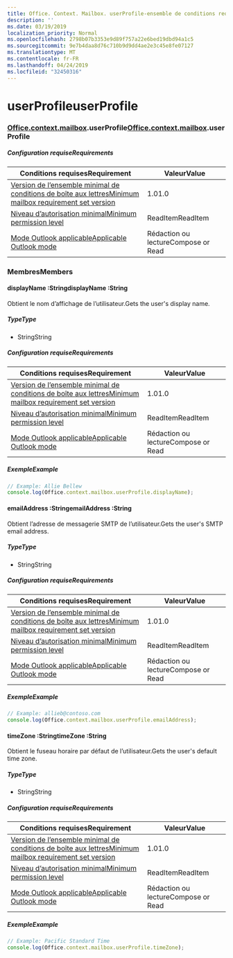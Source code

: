 ```yaml
---
title: Office. Context. Mailbox. userProfile-ensemble de conditions requises 1,4
description: ''
ms.date: 03/19/2019
localization_priority: Normal
ms.openlocfilehash: 2798b07b3353e9d89f757a22e6bed19dbd94a1c5
ms.sourcegitcommit: 9e7b4daa8d76c710b9d9dd4ae2e3c45e8fe07127
ms.translationtype: MT
ms.contentlocale: fr-FR
ms.lasthandoff: 04/24/2019
ms.locfileid: "32450316"
---
```

# <a name="userprofile"></a><span data-ttu-id="547da-102">userProfile</span><span class="sxs-lookup"><span data-stu-id="547da-102">userProfile</span></span>

### <a name="officeofficemdcontextofficecontextmdmailboxofficecontextmailboxmduserprofile"></a><span data-ttu-id="547da-103">[Office](Office.md)[.context](Office.context.md)[.mailbox](Office.context.mailbox.md).userProfile</span><span class="sxs-lookup"><span data-stu-id="547da-103">[Office](Office.md)[.context](Office.context.md)[.mailbox](Office.context.mailbox.md).userProfile</span></span>

##### <a name="requirements"></a><span data-ttu-id="547da-104">Configuration requise</span><span class="sxs-lookup"><span data-stu-id="547da-104">Requirements</span></span>

|<span data-ttu-id="547da-105">Conditions requises</span><span class="sxs-lookup"><span data-stu-id="547da-105">Requirement</span></span>| <span data-ttu-id="547da-106">Valeur</span><span class="sxs-lookup"><span data-stu-id="547da-106">Value</span></span>|
|---|---|
|[<span data-ttu-id="547da-107">Version de l’ensemble minimal de conditions de boîte aux lettres</span><span class="sxs-lookup"><span data-stu-id="547da-107">Minimum mailbox requirement set version</span></span>](/office/dev/add-ins/reference/requirement-sets/outlook-api-requirement-sets)| <span data-ttu-id="547da-108">1.0</span><span class="sxs-lookup"><span data-stu-id="547da-108">1.0</span></span>|
|[<span data-ttu-id="547da-109">Niveau d’autorisation minimal</span><span class="sxs-lookup"><span data-stu-id="547da-109">Minimum permission level</span></span>](/outlook/add-ins/understanding-outlook-add-in-permissions)| <span data-ttu-id="547da-110">ReadItem</span><span class="sxs-lookup"><span data-stu-id="547da-110">ReadItem</span></span>|
|[<span data-ttu-id="547da-111">Mode Outlook applicable</span><span class="sxs-lookup"><span data-stu-id="547da-111">Applicable Outlook mode</span></span>](/outlook/add-ins/#extension-points)| <span data-ttu-id="547da-112">Rédaction ou lecture</span><span class="sxs-lookup"><span data-stu-id="547da-112">Compose or Read</span></span>|

### <a name="members"></a><span data-ttu-id="547da-113">Membres</span><span class="sxs-lookup"><span data-stu-id="547da-113">Members</span></span>

####  <a name="displayname-string"></a><span data-ttu-id="547da-114">displayName :String</span><span class="sxs-lookup"><span data-stu-id="547da-114">displayName :String</span></span>

<span data-ttu-id="547da-115">Obtient le nom d’affichage de l’utilisateur.</span><span class="sxs-lookup"><span data-stu-id="547da-115">Gets the user's display name.</span></span>

##### <a name="type"></a><span data-ttu-id="547da-116">Type</span><span class="sxs-lookup"><span data-stu-id="547da-116">Type</span></span>

*   <span data-ttu-id="547da-117">String</span><span class="sxs-lookup"><span data-stu-id="547da-117">String</span></span>

##### <a name="requirements"></a><span data-ttu-id="547da-118">Configuration requise</span><span class="sxs-lookup"><span data-stu-id="547da-118">Requirements</span></span>

|<span data-ttu-id="547da-119">Conditions requises</span><span class="sxs-lookup"><span data-stu-id="547da-119">Requirement</span></span>| <span data-ttu-id="547da-120">Valeur</span><span class="sxs-lookup"><span data-stu-id="547da-120">Value</span></span>|
|---|---|
|[<span data-ttu-id="547da-121">Version de l’ensemble minimal de conditions de boîte aux lettres</span><span class="sxs-lookup"><span data-stu-id="547da-121">Minimum mailbox requirement set version</span></span>](/office/dev/add-ins/reference/requirement-sets/outlook-api-requirement-sets)| <span data-ttu-id="547da-122">1.0</span><span class="sxs-lookup"><span data-stu-id="547da-122">1.0</span></span>|
|[<span data-ttu-id="547da-123">Niveau d’autorisation minimal</span><span class="sxs-lookup"><span data-stu-id="547da-123">Minimum permission level</span></span>](/outlook/add-ins/understanding-outlook-add-in-permissions)| <span data-ttu-id="547da-124">ReadItem</span><span class="sxs-lookup"><span data-stu-id="547da-124">ReadItem</span></span>|
|[<span data-ttu-id="547da-125">Mode Outlook applicable</span><span class="sxs-lookup"><span data-stu-id="547da-125">Applicable Outlook mode</span></span>](/outlook/add-ins/#extension-points)| <span data-ttu-id="547da-126">Rédaction ou lecture</span><span class="sxs-lookup"><span data-stu-id="547da-126">Compose or Read</span></span>|

##### <a name="example"></a><span data-ttu-id="547da-127">Exemple</span><span class="sxs-lookup"><span data-stu-id="547da-127">Example</span></span>

```javascript
// Example: Allie Bellew
console.log(Office.context.mailbox.userProfile.displayName);
```

####  <a name="emailaddress-string"></a><span data-ttu-id="547da-128">emailAddress :String</span><span class="sxs-lookup"><span data-stu-id="547da-128">emailAddress :String</span></span>

<span data-ttu-id="547da-129">Obtient l’adresse de messagerie SMTP de l’utilisateur.</span><span class="sxs-lookup"><span data-stu-id="547da-129">Gets the user's SMTP email address.</span></span>

##### <a name="type"></a><span data-ttu-id="547da-130">Type</span><span class="sxs-lookup"><span data-stu-id="547da-130">Type</span></span>

*   <span data-ttu-id="547da-131">String</span><span class="sxs-lookup"><span data-stu-id="547da-131">String</span></span>

##### <a name="requirements"></a><span data-ttu-id="547da-132">Configuration requise</span><span class="sxs-lookup"><span data-stu-id="547da-132">Requirements</span></span>

|<span data-ttu-id="547da-133">Conditions requises</span><span class="sxs-lookup"><span data-stu-id="547da-133">Requirement</span></span>| <span data-ttu-id="547da-134">Valeur</span><span class="sxs-lookup"><span data-stu-id="547da-134">Value</span></span>|
|---|---|
|[<span data-ttu-id="547da-135">Version de l’ensemble minimal de conditions de boîte aux lettres</span><span class="sxs-lookup"><span data-stu-id="547da-135">Minimum mailbox requirement set version</span></span>](/office/dev/add-ins/reference/requirement-sets/outlook-api-requirement-sets)| <span data-ttu-id="547da-136">1.0</span><span class="sxs-lookup"><span data-stu-id="547da-136">1.0</span></span>|
|[<span data-ttu-id="547da-137">Niveau d’autorisation minimal</span><span class="sxs-lookup"><span data-stu-id="547da-137">Minimum permission level</span></span>](/outlook/add-ins/understanding-outlook-add-in-permissions)| <span data-ttu-id="547da-138">ReadItem</span><span class="sxs-lookup"><span data-stu-id="547da-138">ReadItem</span></span>|
|[<span data-ttu-id="547da-139">Mode Outlook applicable</span><span class="sxs-lookup"><span data-stu-id="547da-139">Applicable Outlook mode</span></span>](/outlook/add-ins/#extension-points)| <span data-ttu-id="547da-140">Rédaction ou lecture</span><span class="sxs-lookup"><span data-stu-id="547da-140">Compose or Read</span></span>|

##### <a name="example"></a><span data-ttu-id="547da-141">Exemple</span><span class="sxs-lookup"><span data-stu-id="547da-141">Example</span></span>

```javascript
// Example: allieb@contoso.com
console.log(Office.context.mailbox.userProfile.emailAddress);
```

####  <a name="timezone-string"></a><span data-ttu-id="547da-142">timeZone :String</span><span class="sxs-lookup"><span data-stu-id="547da-142">timeZone :String</span></span>

<span data-ttu-id="547da-143">Obtient le fuseau horaire par défaut de l’utilisateur.</span><span class="sxs-lookup"><span data-stu-id="547da-143">Gets the user's default time zone.</span></span>

##### <a name="type"></a><span data-ttu-id="547da-144">Type</span><span class="sxs-lookup"><span data-stu-id="547da-144">Type</span></span>

*   <span data-ttu-id="547da-145">String</span><span class="sxs-lookup"><span data-stu-id="547da-145">String</span></span>

##### <a name="requirements"></a><span data-ttu-id="547da-146">Configuration requise</span><span class="sxs-lookup"><span data-stu-id="547da-146">Requirements</span></span>

|<span data-ttu-id="547da-147">Conditions requises</span><span class="sxs-lookup"><span data-stu-id="547da-147">Requirement</span></span>| <span data-ttu-id="547da-148">Valeur</span><span class="sxs-lookup"><span data-stu-id="547da-148">Value</span></span>|
|---|---|
|[<span data-ttu-id="547da-149">Version de l’ensemble minimal de conditions de boîte aux lettres</span><span class="sxs-lookup"><span data-stu-id="547da-149">Minimum mailbox requirement set version</span></span>](/office/dev/add-ins/reference/requirement-sets/outlook-api-requirement-sets)| <span data-ttu-id="547da-150">1.0</span><span class="sxs-lookup"><span data-stu-id="547da-150">1.0</span></span>|
|[<span data-ttu-id="547da-151">Niveau d’autorisation minimal</span><span class="sxs-lookup"><span data-stu-id="547da-151">Minimum permission level</span></span>](/outlook/add-ins/understanding-outlook-add-in-permissions)| <span data-ttu-id="547da-152">ReadItem</span><span class="sxs-lookup"><span data-stu-id="547da-152">ReadItem</span></span>|
|[<span data-ttu-id="547da-153">Mode Outlook applicable</span><span class="sxs-lookup"><span data-stu-id="547da-153">Applicable Outlook mode</span></span>](/outlook/add-ins/#extension-points)| <span data-ttu-id="547da-154">Rédaction ou lecture</span><span class="sxs-lookup"><span data-stu-id="547da-154">Compose or Read</span></span>|

##### <a name="example"></a><span data-ttu-id="547da-155">Exemple</span><span class="sxs-lookup"><span data-stu-id="547da-155">Example</span></span>

```javascript
// Example: Pacific Standard Time
console.log(Office.context.mailbox.userProfile.timeZone);
```
